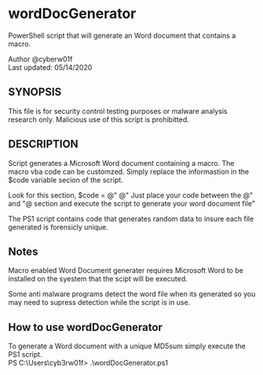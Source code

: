 # wordDocGenerator
PowerShell script that will generate an Word document that contains a macro. 

Author @cyberw01f  
Last updated: 05/14/2020  

## SYNOPSIS 
This file is for security control testing purposes or malware analysis research only. Malicious use of this script is prohibitted.  

## DESCRIPTION
Script generates a Microsoft Word document containing a macro. The macro vba code can be customzed. Simply replace the informastion in the $code variable secion of the script.  

Look for this section, $code = @" @" Just place your code between the @" and "@ section and execute the script to generate your word document file"  

The PS1 script contains code that generates random data to insure each file generated is forensicly unique.  

## Notes
Macro enabled Word Document generater requires Microsoft Word to be installed on the syestem that the scipt will be executed.  

Some anti malware programs detect the word file when its generated so you may need to supress detection while the script is in use.  

## How to use wordDocGenerator
To generate a Word document with a unique MD5sum simply execute the PS1 script.  
PS C:\Users\cyb3rw01f\> .\wordDocGenerator.ps1
